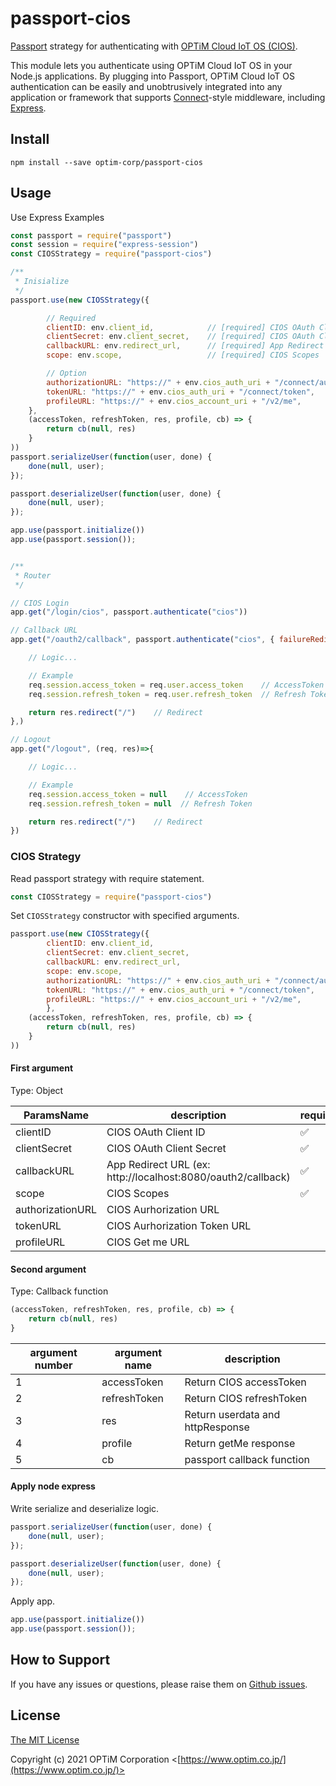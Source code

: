 # passport-cios

[Passport](http://passportjs.org/) strategy for authenticating with [OPTiM Cloud IoT OS (CIOS)](https://www.optim.cloud/platform/).

This module lets you authenticate using OPTiM Cloud IoT OS in your Node.js applications.
By plugging into Passport, OPTiM Cloud IoT OS authentication can be easily and
unobtrusively integrated into any application or framework that supports
[Connect](http://www.senchalabs.org/connect/)-style middleware, including
[Express](http://expressjs.com/).

## Install

```
npm install --save optim-corp/passport-cios
```

## Usage

Use Express Examples

```js
const passport = require("passport")
const session = require("express-session")
const CIOSStrategy = require("passport-cios")

/**
 * Inisialize
 */ 
passport.use(new CIOSStrategy({

        // Required
        clientID: env.client_id,            // [required] CIOS OAuth Client ID
        clientSecret: env.client_secret,    // [required] CIOS OAuth Client Secret
        callbackURL: env.redirect_url,      // [required] App Redirect URL (ex: http://localhost:8080/oauth2/callback)
        scope: env.scope,                   // [required] CIOS Scopes

        // Option
        authorizationURL: "https://" + env.cios_auth_uri + "/connect/authorize",    // default: https://auth.optim.cloud/connect/authorize
        tokenURL: "https://" + env.cios_auth_uri + "/connect/token",                // default: https://auth.optim.cloud/connect/token
        profileURL: "https://" + env.cios_account_uri + "/v2/me",                   // default: https://accounts.optimcloudapis.com/v2/me
    },
    (accessToken, refreshToken, res, profile, cb) => {
        return cb(null, res)
    }
))
passport.serializeUser(function(user, done) {
    done(null, user);
});

passport.deserializeUser(function(user, done) {
    done(null, user);
});

app.use(passport.initialize())
app.use(passport.session());


/**
 * Router
 */ 

// CIOS Login
app.get("/login/cios", passport.authenticate("cios"))

// Callback URL 
app.get("/oauth2/callback", passport.authenticate("cios", { failureRedirect: "/" }), (req, res) => {

    // Logic...

    // Example
    req.session.access_token = req.user.access_token    // AccessToken
    req.session.refresh_token = req.user.refresh_token  // Refresh Token

    return res.redirect("/")    // Redirect
},)

// Logout
app.get("/logout", (req, res)=>{

    // Logic...

    // Example
    req.session.access_token = null    // AccessToken
    req.session.refresh_token = null  // Refresh Token

    return res.redirect("/")    // Redirect
})


```

### CIOS Strategy

Read passport strategy with require statement.

```js
const CIOSStrategy = require("passport-cios")
```

Set `CIOSStrategy` constructor with specified arguments.

```js
passport.use(new CIOSStrategy({
        clientID: env.client_id,           
        clientSecret: env.client_secret,    
        callbackURL: env.redirect_url,      
        scope: env.scope, 
        authorizationURL: "https://" + env.cios_auth_uri + "/connect/authorize",
        tokenURL: "https://" + env.cios_auth_uri + "/connect/token",    
        profileURL: "https://" + env.cios_account_uri + "/v2/me",
        },
    (accessToken, refreshToken, res, profile, cb) => {
        return cb(null, res)
    }
))
```

#### First argument

Type: Object

|ParamsName|description|required|default|
|---|---|---|---|
|clientID|CIOS OAuth Client ID|✅||
|clientSecret|CIOS OAuth Client Secret|✅||
|callbackURL| App Redirect URL (ex: http://localhost:8080/oauth2/callback)|✅||
|scope|CIOS Scopes|✅||
|authorizationURL|CIOS Aurhorization URL||`https://auth.optim.cloud/connect/authorize`|
|tokenURL|CIOS Aurhorization Token URL||`https://auth.optim.cloud/connect/token`|
|profileURL|CIOS Get me URL||`https://accounts.optimcloudapis.com/v2/me`|

#### Second argument

Type: Callback function

```js    
(accessToken, refreshToken, res, profile, cb) => {
    return cb(null, res)
}
```

|argument number|argument name|description|
|---|---|---|
|1|accessToken|Return CIOS accessToken|
|2|refreshToken|Return CIOS refreshToken|
|3|res|Return userdata and httpResponse|
|4|profile|Return getMe response|
|5|cb|passport callback function|



#### Apply node express

Write serialize and deserialize logic.

```js
passport.serializeUser(function(user, done) {
    done(null, user);
});

passport.deserializeUser(function(user, done) {
    done(null, user);
});
```

Apply app.

```js
app.use(passport.initialize())
app.use(passport.session());
```


## How to Support

If you have any issues or questions, please raise them on [Github issues](https://github.com/optim-corp/passport-cios/issues).

## License

[The MIT License](http://opensource.org/licenses/MIT)

Copyright (c) 2021 OPTiM Corporation <[https://www.optim.co.jp/](https://www.optim.co.jp/)>